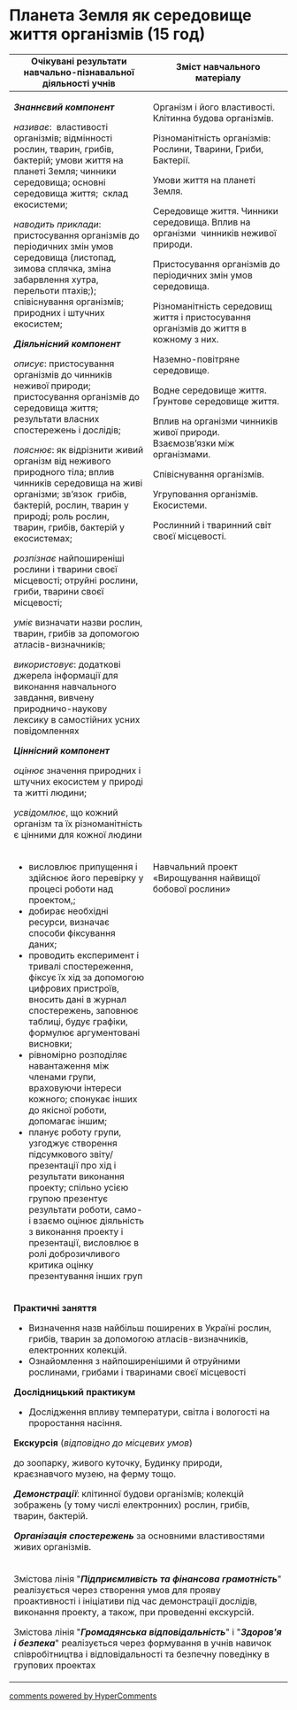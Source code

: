 <div id="hypercomments_widget" class="js-hypercomments-widget invisible"></div>

# Планета Земля як середовище життя організмів (15 год)

<table>
  <tr>
    <td width="50%" align="center"><b>Очікувані результати навчально-пізнавальної діяльності учнів</b></td>
    <td width="50%" align="center"><b>Зміст навчального матеріалу</b></td>
  </tr>
<tbody>
  <tr>
    <td width="50%" style="vertical-align:top !important;">
<p><strong><em>Знаннєвий компонент</em></strong></p>
<p><em>називає</em>: &nbsp;властивості організмів; відмінності рослин, тварин, грибів, бактерій; умови життя на планеті Земля; чинники середовища; основні середовища життя; &nbsp;склад екосистеми;</p>
<p><em>наводить приклади</em>: пристосування організмів до періодичних змін умов середовища (листопад, зимова сплячка, зміна забарвлення хутра, перельоти птахів;); співіснування організмів; природних і штучних екосистем;</p>
<p><strong><em>Діяльнісний компонент</em></strong></p>
<p><em>описує</em>: пристосування організмів до чинників неживої природи; пристосування організмів до середовища життя; результати власних спостережень і дослідів;</p>
<p><em>пояснює</em>: як відрізнити живий організм від неживого природного тіла; вплив чинників середовища на живі організми; зв&rsquo;язок &nbsp;грибів, бактерій, рослин, тварин у природі; роль рослин, тварин, грибів, бактерій у екосистемах;</p>
<p><em>розпізнає</em> найпоширеніші рослини і тварини своєї місцевості; отруйні рослини, гриби, тварини своєї місцевості;</p>
<p><em>уміє </em>визначати назви рослин, тварин, грибів за допомогою атласів-визначників;</p>
<p><em>використовує</em>: додаткові джерела інформації для виконання навчального завдання, вивчену природничо-наукову лексику в самостійних усних повідомленнях</p>
<p><strong><em>Ціннісний компонент</em></strong></p>
<p><em>оцінює</em> значення природних і штучних екосистем у природі та житті людини;</p>
<p><em>усвідомлює</em>, що кожний організм та їх різноманітність є цінними для кожної людини</p>
</td>
    <td width="50%" style="vertical-align:top !important;">
<p>Організм і його властивості. Клітинна будова організмів.</p>
<p>Різноманітність організмів: Рослини, Тварини, Гриби, Бактерії.</p>
<p>Умови життя на планеті Земля.</p>
<p>Середовище життя. Чинники середовища. Вплив на організми &nbsp;чинників неживої природи.</p>
<p>Пристосування організмів до періодичних змін умов середовища.</p>
<p>Різноманітність середовищ життя і пристосування організмів до життя в кожному з них. &nbsp;&nbsp;</p>
<p>Наземно-повітряне середовище.</p>
<p>Водне середовище життя. Ґрунтове середовище життя.</p>
<p>Вплив на організми чинників живої природи. Взаємозв&rsquo;язки між організмами.</p>
<p>Співіснування організмів.</p>
<p>Угруповання організмів. Екосистеми. &nbsp;</p>
<p>Рослинний і тваринний світ своєї місцевості.</p>
</td>
  </tr>
  <tr>
    <td width="50%" style="vertical-align:top !important;">
<ul>
<li>висловлює припущення і здійснює його перевірку у процесі роботи над проектом,;</li>
<li>добирає необхідні ресурси, визначає способи фіксування даних;</li>
<li>проводить експеримент і тривалі спостереження, фіксує їх хід за допомогою цифрових пристроїв, вносить дані в журнал спостережень, заповнює таблиці, будує графіки, формулює аргументовані висновки;</li>
<li>рівномірно розподіляє навантаження між членами групи, враховуючи інтереси кожного; спонукає інших до якісної роботи, допомагає іншим;</li>
<li>планує роботу групи, узгоджує створення підсумкового звіту/презентації про хід і результати виконання проекту; спільно усією групою презентує результати роботи, само- і взаємо оцінює діяльність з виконання проекту і презентації, висловлює в ролі доброзичливого критика оцінку презентування інших груп</li>
</ul>
</td>
    <td width="50%" style="vertical-align:top !important;">
<p>Навчальний проект &laquo;Вирощування найвищої бобової рослини&raquo;</p>
</td>
  </tr>
    <tr>
    <td style="vertical-align:top !important;" colspan="2">
<p><strong>Практичні заняття </strong></p>
<ul>
<li>Визначення назв найбільш поширених в Україні рослин, грибів, тварин за допомогою атласів-визначників, електронних колекцій.</li>
<li>Ознайомлення з найпоширенішими й отруйними рослинами, грибами і тваринами своєї місцевості</li>
</ul>
<p><strong>Дослідницький практикум</strong></p>
<ul>
<li>Дослідження впливу температури, світла і вологості на проростання насіння.</li>
</ul>
<p><strong>Екскурсія </strong>(<em>відповідно до місцевих умов</em>)</p>
<p>до зоопарку, живого куточку, Будинку природи, краєзнавчого музею, на ферму тощо.</p>
<p><strong><em>Демонстрації</em></strong>: клітинної будови організмів; колекцій зображень (у тому числі електронних) рослин, грибів, тварин, бактерій.</p>
<p><strong><em>Організація спостережень</em></strong> за основними властивостями живих організмів.</p>
</td>
  </tr>
    <tr>
    <td style="vertical-align:top !important;" colspan="2">
<p>Змістова лінія "<strong><em>Підприємливість та фінансова грамотність</em></strong>" реалізується через створення умов для прояву проактивності і ініціативи під час демонстрації дослідів, виконання проекту, а також, при проведенні екскурсій.</p>
<p>Змістова лінія "<strong><em>Громадянська відповідальність</em></strong>" і "<strong><em>Здоров'я і безпека</em></strong>" реалізується через формування в учнів навичок співробітництва і відповідальності та безпечну поведінку в групових проектах</p>
</td>
  </tr>
</tbody>
</table>

<div class="js-hypercomments-container">
<a href="http://hypercomments.com" class="hc-link" title="comments widget">comments powered by HyperComments</a>
</div>